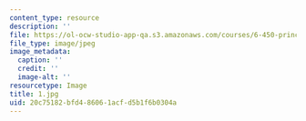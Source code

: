 ```yaml
---
content_type: resource
description: ''
file: https://ol-ocw-studio-app-qa.s3.amazonaws.com/courses/6-450-principles-of-digital-communications-i-fall-2006/20c75182bfd486061acfd5b1f6b0304a_1.jpg
file_type: image/jpeg
image_metadata:
  caption: ''
  credit: ''
  image-alt: ''
resourcetype: Image
title: 1.jpg
uid: 20c75182-bfd4-8606-1acf-d5b1f6b0304a
---
```


